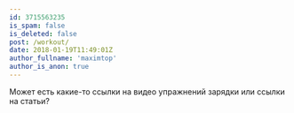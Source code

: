 ```yaml
---
id: 3715563235
is_spam: false
is_deleted: false
post: /workout/
date: 2018-01-19T11:49:01Z
author_fullname: 'maximtop'
author_is_anon: true
---
```


<p>Может есть какие-то ссылки на видео упражнений зарядки или ссылки на статьи?</p>
